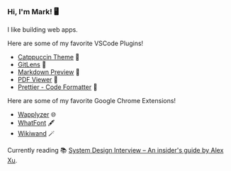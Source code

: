 ### Hi, I'm Mark! 🖥️

I like building web apps.


Here are some of my favorite VSCode Plugins!
- [Catppuccin Theme](https://marketplace.visualstudio.com/items?itemName=Catppuccin.catppuccin-vsc) 🎨
- [GitLens](https://marketplace.visualstudio.com/items?itemName=eamodio.gitlens) 🔎
- [Markdown Preview](https://marketplace.visualstudio.com/items?itemName=bierner.markdown-preview-github-styles) 📃
- [PDF Viewer](https://marketplace.visualstudio.com/items?itemName=tomoki1207.pdf) 📄
- [Prettier - Code Formatter](https://marketplace.visualstudio.com/items?itemName=esbenp.prettier-vscode) 🌊

Here are some of my favorite Google Chrome Extensions!
- [Wapplyzer](https://www.wappalyzer.com/) 🌐
- [WhatFont](https://whatfonttool.com/) 🖋️
- [Wikiwand](https://www.wikiwand.com/) 🪄

Currently reading 📚 [System Design Interview – An insider's guide by Alex Xu](https://www.amazon.com/System-Design-Interview-Insiders-Guide-ebook/dp/B08B3FWYBX/ref=tmm_kin_swatch_0?_encoding=UTF8&qid=&sr=).
